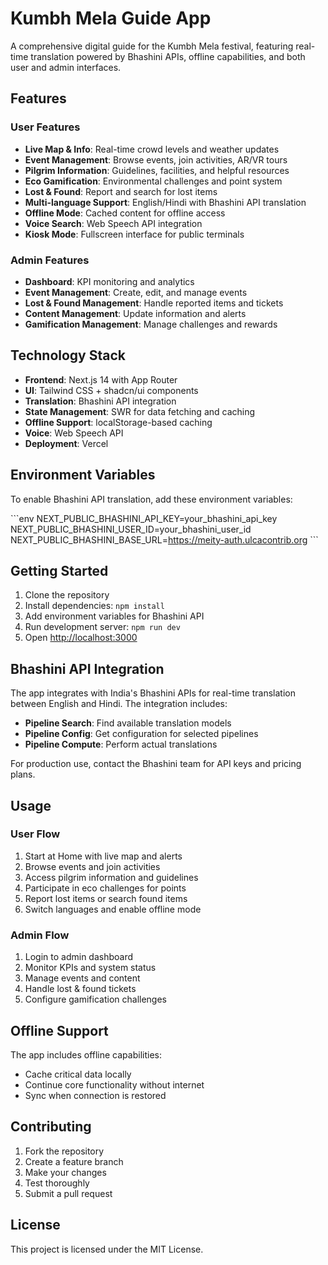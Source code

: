 # Kumbh Mela Guide App

A comprehensive digital guide for the Kumbh Mela festival, featuring real-time translation powered by Bhashini APIs, offline capabilities, and both user and admin interfaces.

## Features

### User Features
- **Live Map & Info**: Real-time crowd levels and weather updates
- **Event Management**: Browse events, join activities, AR/VR tours
- **Pilgrim Information**: Guidelines, facilities, and helpful resources
- **Eco Gamification**: Environmental challenges and point system
- **Lost & Found**: Report and search for lost items
- **Multi-language Support**: English/Hindi with Bhashini API translation
- **Offline Mode**: Cached content for offline access
- **Voice Search**: Web Speech API integration
- **Kiosk Mode**: Fullscreen interface for public terminals

### Admin Features
- **Dashboard**: KPI monitoring and analytics
- **Event Management**: Create, edit, and manage events
- **Lost & Found Management**: Handle reported items and tickets
- **Content Management**: Update information and alerts
- **Gamification Management**: Manage challenges and rewards

## Technology Stack

- **Frontend**: Next.js 14 with App Router
- **UI**: Tailwind CSS + shadcn/ui components
- **Translation**: Bhashini API integration
- **State Management**: SWR for data fetching and caching
- **Offline Support**: localStorage-based caching
- **Voice**: Web Speech API
- **Deployment**: Vercel

## Environment Variables

To enable Bhashini API translation, add these environment variables:

\`\`\`env
NEXT_PUBLIC_BHASHINI_API_KEY=your_bhashini_api_key
NEXT_PUBLIC_BHASHINI_USER_ID=your_bhashini_user_id
NEXT_PUBLIC_BHASHINI_BASE_URL=https://meity-auth.ulcacontrib.org
\`\`\`

## Getting Started

1. Clone the repository
2. Install dependencies: `npm install`
3. Add environment variables for Bhashini API
4. Run development server: `npm run dev`
5. Open [http://localhost:3000](http://localhost:3000)

## Bhashini API Integration

The app integrates with India's Bhashini APIs for real-time translation between English and Hindi. The integration includes:

- **Pipeline Search**: Find available translation models
- **Pipeline Config**: Get configuration for selected pipelines  
- **Pipeline Compute**: Perform actual translations

For production use, contact the Bhashini team for API keys and pricing plans.

## Usage

### User Flow
1. Start at Home with live map and alerts
2. Browse events and join activities
3. Access pilgrim information and guidelines
4. Participate in eco challenges for points
5. Report lost items or search found items
6. Switch languages and enable offline mode

### Admin Flow
1. Login to admin dashboard
2. Monitor KPIs and system status
3. Manage events and content
4. Handle lost & found tickets
5. Configure gamification challenges

## Offline Support

The app includes offline capabilities:
- Cache critical data locally
- Continue core functionality without internet
- Sync when connection is restored

## Contributing

1. Fork the repository
2. Create a feature branch
3. Make your changes
4. Test thoroughly
5. Submit a pull request

## License

This project is licensed under the MIT License.
